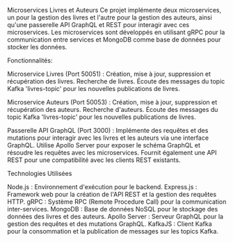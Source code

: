 Microservices Livres et Auteurs
Ce projet implémente deux microservices, un pour la gestion des livres et l'autre pour la gestion des auteurs, ainsi qu'une passerelle API GraphQL et REST pour interagir avec ces microservices. Les microservices sont développés en utilisant gRPC pour la communication entre services et MongoDB comme base de données pour stocker les données.

Fonctionnalités:

Microservice Livres (Port 50051) :
Création, mise à jour, suppression et récupération des livres.
Recherche de livres.
Écoute des messages du topic Kafka 'livres-topic' pour les nouvelles publications de livres.

Microservice Auteurs (Port 50053) :
Création, mise à jour, suppression et récupération des auteurs.
Recherche d'auteurs.
Écoute des messages du topic Kafka 'livres-topic' pour les nouvelles publications de livres.

Passerelle API GraphQL (Port 3000) :
Implémente des requêtes et des mutations pour interagir avec les livres et les auteurs via une interface GraphQL.
Utilise Apollo Server pour exposer le schéma GraphQL et résoudre les requêtes avec les microservices.
Fournit également une API REST pour une compatibilité avec les clients REST existants.

Technologies Utilisées

Node.js : Environnement d'exécution pour le backend.
Express.js : Framework web pour la création de l'API REST et la gestion des requêtes HTTP.
gRPC : Système RPC (Remote Procedure Call) pour la communication inter-services.
MongoDB : Base de données NoSQL pour le stockage des données des livres et des auteurs.
Apollo Server : Serveur GraphQL pour la gestion des requêtes et des mutations GraphQL.
KafkaJS : Client Kafka pour la consommation et la publication de messages sur les topics Kafka.
